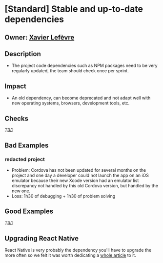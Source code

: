# [Standard] Stable and up-to-date dependencies

## Owner: [Xavier Lefèvre](https://github.com/xavierlefevre)

## Description
- The project code dependencies such as NPM packages need to be very regularly updated, the team should check once per sprint.

## Impact
- An old dependency, can become deprecated and not adapt well with new operating systems, browsers, development tools, etc.

## Checks
*TBD*

## Bad Examples

### redacted project
- Problem: Cordova has not been updated for several months on the project and one day a developer could not launch the app on an iOS emulator because their new Xcode version had an emulator list discrepancy not handled by this old Cordova version, but handled by the new one.
- Loss: 1h30 of debugging + 1h30 of problem solving

## Good Examples
*TBD*

## Upgrading React Native

React Native is very probably the dependency you'll have to upgrade the more often so we felt it was worth dedicating a [whole article](../../react-native/update/upgrade-react-native.mo.md) to it.
